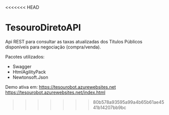<<<<<<< HEAD
# TesouroDiretoAPI

Api REST para consultar as taxas atualizadas dos Títulos Públicos disponíveis para negociação (compra/venda).

Pacotes utilizados:
- Swagger
- HtmlAgilityPack
- Newtonsoft.Json

Demo ativa em: 
https://tesourobot.azurewebsites.net
https://tesourobot.azurewebsites.net/index.html
>>>>>>> 80b578a93595a99a4b65b61ae4541b14207bb9bc
